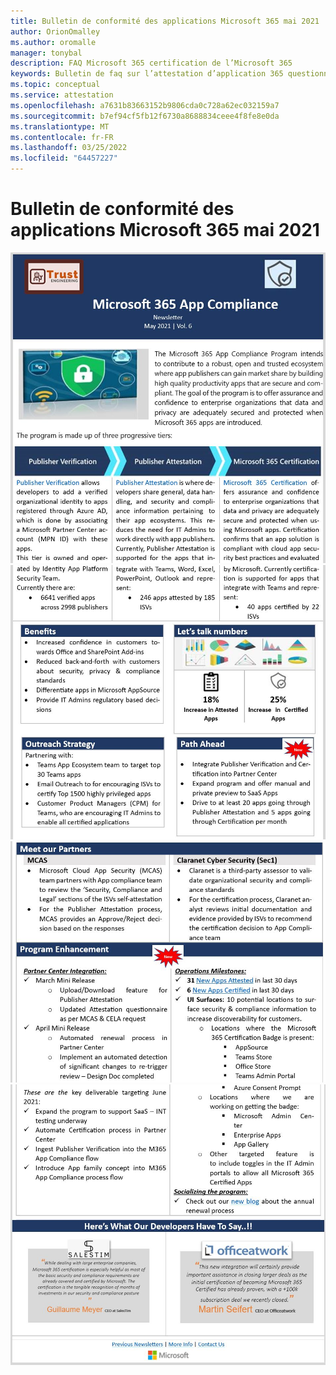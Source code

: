 ```yaml
---
title: Bulletin de conformité des applications Microsoft 365 mai 2021
author: OrionOmalley
ms.author: oromalle
manager: tonybal
description: FAQ Microsoft 365 certification de l’Microsoft 365
keywords: Bulletin de faq sur l’attestation d’application 365 questionnaire appSource
ms.topic: conceptual
ms.service: attestation
ms.openlocfilehash: a7631b83663152b9806cda0c728a62ec032159a7
ms.sourcegitcommit: b7ef94cf5fb12f6730a8688834ceee4f8fe8e0da
ms.translationtype: MT
ms.contentlocale: fr-FR
ms.lasthandoff: 03/25/2022
ms.locfileid: "64457227"
---
```

# <a name="may-2021-microsoft-365-app-compliance-newsletter"></a>Bulletin de conformité des applications Microsoft 365 mai 2021

![Picture1Picture1Picture1Picture1](../media/May2021Newsletter1.JPG)
![](../media/May2021Newsletter2.JPG)
![](../media/May2021Newsletter3.JPG)
![](../media/May2021Newsletter4.JPG)
